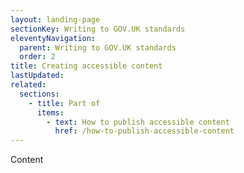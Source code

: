 ```yaml
---
layout: landing-page
sectionKey: Writing to GOV.UK standards
eleventyNavigation:
  parent: Writing to GOV.UK standards
  order: 2
title: Creating accessible content
lastUpdated:
related:
  sections:
    - title: Part of
      items:
        - text: How to publish accessible content
          href: /how-to-publish-accessible-content
---
```


Content